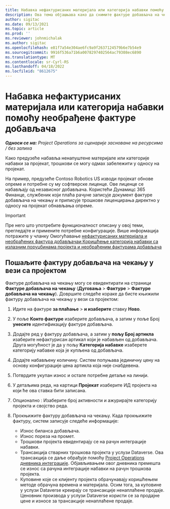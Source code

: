 ```yaml
---
title: Набавка нефактурисаних материјала или категорија набавки помоћу необрађене фактуре добављача
description: Ова тема објашњава како да снимите фактуре добављача на чекању.
author: sigitac
ms.date: 09/13/2021
ms.topic: article
ms.prod: ''
ms.reviewer: johnmichalak
ms.author: sigitac
ms.openlocfilehash: e81f7a54e304ae6fc9a9f2637124579b6e7b54e9
ms.sourcegitcommit: 9916f536a71b6a0078297402564ac79308ec6890
ms.translationtype: MT
ms.contentlocale: sr-Cyrl-RS
ms.lasthandoff: 04/18/2022
ms.locfileid: "8612675"
---
```

# <a name="purchase-non-stocked-materials-or-procurement-categories-using-a-pending-vendor-invoice"></a>Набавка нефактурисаних материјала или категорија набавки помоћу необрађене фактуре добављача

_**Односи се на:** Project Operations за сценарије засноване на ресурсима / без залиха_

Како предузеће набавља ненапуштене материјале или категорије набавки за пројекат, трошкови се могу одмах забележити у односу на пројекат. 

На пример, предузеће Contoso Robotics US изводи пројекат обнове опреме и потребне су му софтверске лиценце. Ове лиценце се набављају од независног добављача.  Користећи Дyнамицс 365 Финанце, службеник који плаћа рачуне записује документ фактуре добављача на чекању и приписује трошкове лиценцирања директно у односу на пројекат обнављања опреме. 

> [!IMPORTANT]
> Пре него што употребите функционалност описану у овој теми, прегледајте и примените потребне конфигурације. Више информација потражите у чланку Омогућавање [нефактурисаних материјала и необрађених фактура добављача](configure-materials-nonstocked.md)[и Коришћење категорија набавки са излазним поруџбинама пројекта и необрађеним фактурама добављача](configure-procurement-categories.md)

## <a name="post-a-project-related-pending-vendor-invoice"></a>Пошаљите фактуру добављача на чекању у вези са пројектом 

Фактуре добављача на чекању могу се евидентирати на страници **Фактуре добављача на чекању** (**Дуговања** > **Фактуре** > **Фактуре добављача на чекању**). Довршите следеће кораке да бисте књижили фактуру добављача на чекању у вези са пројектом:

1. Идите на фактуре **за плаћање** > **и изаберите** ставку **Ново**. 
1. У поље **Конто фактуре** изаберите добављача, а затим у поље Број **унесите** идентификацију фактуре добављача.
1. Додајте ред у фактуру добављача, а затим у **пољу Број артикла** изаберите нефактурисан артикал који је набављен од добављача. Друга могућност је да у пољу **Категорија набавке** изаберете категорију набавке која је купљена од добављача.   
1. Додајте набављену количину. Систем попуњава јединичну цену на основу конфигурације цена артикла која није снабдевена. 
1. Потврдите укупан износ и остале потребне детаље на линији.
1. У детаљима реда, на картици **Пројекат** изаберите ИД пројекта на који ће ова ставка бити записана.
1. Опционално : Изаберите број активности и ажурирајте категорију пројекта и својство реда.
1. Прокњижите фактуру добављача на чекању. Када прокњижите фактуру, систем записује следеће информације:
    
    - Износ биланса добављача.
    - Износ пореза на промет.
    - Трошкови пројекта евидентирају се на рачун интеграције набавки.
    - Трансакција стварних трошкова пројекта у услузи Dataverse.  Ова трансакција се даље обрађује помоћу [Project Operations дневника интеграције](../project-accounting/project-operations-integration-journal.md). Објављивањем овог дневника премешта се износ са рачуна интеграције набавки на рачун трошкова пројекта. 
    - Куповине које се клијенту пројекта обрачунавају коришћењем методе обрачуна времена и материјала. Осим тога, за куповине у услузи Dataverse креирају се трансакције ненаплаћене продаје. Ценовник производа у услузи Dataverse користи се за продајне цене и износе за трансакције ненаплаћене продаје.
